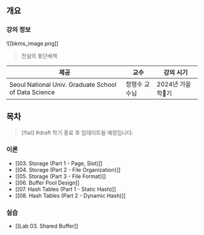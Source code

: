 ## 개요

### 강의 정보

![[bkms_image.png]]
> 전설의 돛단배책

| 제공                                                   | 교수      | 강의 시기       |
| ---------------------------------------------------- | ------- | ----------- |
| Seoul National Univ. Graduate School of Data Science | 정형수 교수님 | 2024년 가을학기 |

## 목차

> [!fail] #draft 학기 종료 후 업데이트될 예정입니다.

### 이론

- [[03. Storage (Part 1 - Page, Slot)]]
- [[04. Storage (Part 2 - File Organization)]]
- [[05. Storage (Part 3 - File Format)]]
- [[06. Buffer Pool Design]]
- [[07. Hash Tables (Part 1 - Static Hash)]]
- [[08. Hash Tables (Part 2 - Dynamic Hash)]]

### 실습

- [[Lab 03. Shared Buffer]]